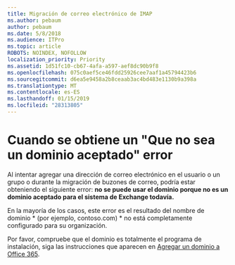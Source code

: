 ```yaml
---
title: Migración de correo electrónico de IMAP
ms.author: pebaum
author: pebaum
ms.date: 5/8/2018
ms.audience: ITPro
ms.topic: article
ROBOTS: NOINDEX, NOFOLLOW
localization_priority: Priority
ms.assetid: 1d51fc10-cb67-4afa-a597-aef8dc90b9f8
ms.openlocfilehash: 075c0aef5ce46fdd25926cee7aaf1a45794423b6
ms.sourcegitcommit: d6ea5e9458a2b8ceaab3ac4bd483e1130b9a398a
ms.translationtype: MT
ms.contentlocale: es-ES
ms.lasthandoff: 01/15/2019
ms.locfileid: "28313805"
---
```

# <a name="when-you-get-a-not-an-accepted-domain-error"></a>Cuando se obtiene un "Que no sea un dominio aceptado" error

Al intentar agregar una dirección de correo electrónico en el usuario o un grupo o durante la migración de buzones de correo, podría estar obteniendo el siguiente error: **no se puede usar el dominio porque no es un dominio aceptado para el sistema de Exchange todavía.**
  
En la mayoría de los casos, este error es el resultado del nombre de dominio * (por ejemplo, contoso.com) * no está completamente configurado para su organización. 
  
Por favor, compruebe que el dominio es totalmente el programa de instalación, siga las instrucciones que aparecen en [Agregar un dominio a Office 365](https://support.office.com/article/6383f56d-3d09-4dcb-9b41-b5f5a5efd611).
  

